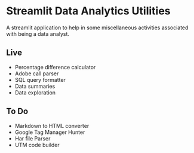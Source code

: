# Streamlit Data Analytics Utilities

A streamlit application to help in some miscellaneous activities
associated with being a data analyst.


## Live

- Percentage difference calculator
- Adobe call parser
- SQL query formatter
- Data summaries
- Data exploration


## To Do

- Markdown to HTML converter
- Google Tag Manager Hunter
- Har file Parser
- UTM code builder